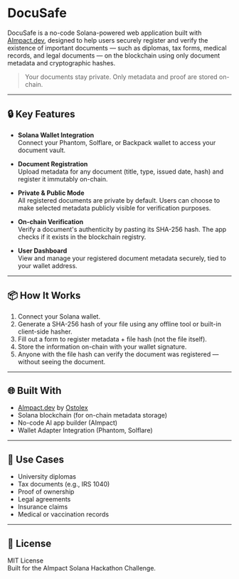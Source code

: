 # DocuSafe

DocuSafe is a no-code Solana-powered web application built with [AImpact.dev](https://aimpact.dev), designed to help users securely register and verify the existence of important documents — such as diplomas, tax forms, medical records, and legal documents — on the blockchain using only document metadata and cryptographic hashes.

> Your documents stay private. Only metadata and proof are stored on-chain.

---

## 🔒 Key Features

- **Solana Wallet Integration**  
  Connect your Phantom, Solflare, or Backpack wallet to access your document vault.

- **Document Registration**  
  Upload metadata for any document (title, type, issued date, hash) and register it immutably on-chain.

- **Private & Public Mode**  
  All registered documents are private by default. Users can choose to make selected metadata publicly visible for verification purposes.

- **On-chain Verification**  
  Verify a document's authenticity by pasting its SHA-256 hash. The app checks if it exists in the blockchain registry.

- **User Dashboard**  
  View and manage your registered document metadata securely, tied to your wallet address.

---

## 📦 How It Works

1. Connect your Solana wallet.
2. Generate a SHA-256 hash of your file using any offline tool or built-in client-side hasher.
3. Fill out a form to register metadata + file hash (not the file itself).
4. Store the information on-chain with your wallet signature.
5. Anyone with the file hash can verify the document was registered — without seeing the document.

---

## 🌐 Built With

- [AImpact.dev](https://aimpact.dev) by [Ostolex](https://x.com/ostolex)
- Solana blockchain (for on-chain metadata storage)
- No-code AI app builder (AImpact)
- Wallet Adapter Integration (Phantom, Solflare)

---

## 📜 Use Cases

- University diplomas
- Tax documents (e.g., IRS 1040)
- Proof of ownership
- Legal agreements
- Insurance claims
- Medical or vaccination records


---

## 📄 License

MIT License  
Built for the AImpact Solana Hackathon Challenge.
